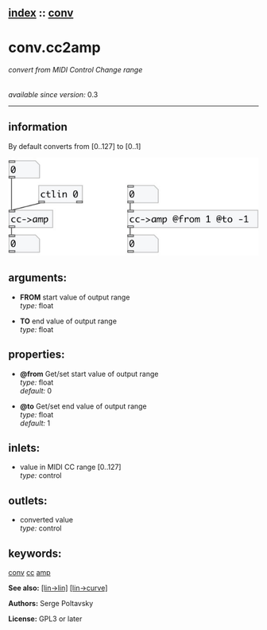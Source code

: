 [index](index.html) :: [conv](category_conv.html)
---

# conv.cc2amp

###### convert from MIDI Control Change range

*available since version:* 0.3

---


## information
By default converts from [0..127] to [0..1]


[![example](../examples/img/conv.cc2amp.jpg)](../examples/pd/conv.cc2amp.pd)



## arguments:

* **FROM**
start value of output range<br>
_type:_ float<br>

* **TO**
end value of output range<br>
_type:_ float<br>





## properties:

* **@from** 
Get/set start value of output range<br>
_type:_ float<br>
_default:_ 0<br>

* **@to** 
Get/set end value of output range<br>
_type:_ float<br>
_default:_ 1<br>



## inlets:

* value in MIDI CC range [0..127]<br>
_type:_ control



## outlets:

* converted value<br>
_type:_ control



## keywords:

[conv](keywords/conv.html)
[cc](keywords/cc.html)
[amp](keywords/amp.html)



**See also:**
[\[lin-&gt;lin\]](lin-%3Elin.html)
[\[lin-&gt;curve\]](lin-%3Ecurve.html)




**Authors:** Serge Poltavsky




**License:** GPL3 or later





